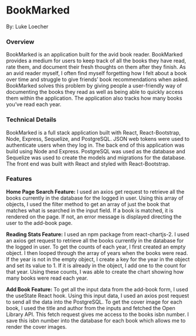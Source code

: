# BookMarked

By: Luke Loecher

### Overview

BookMarked is an application built for the avid book reader. BookMarked provides a medium for users to keep track of all the books they have read, rate them, and document their fresh thoughts on them after they finish. As an avid reader myself, I often find myself forgetting how I felt about a book over time and struggle to give friends’ book recommendations when asked. BookMarked solves this problem by giving people a user-friendly way of documenting the books they read as well as being able to quickly access them within the application. The application also tracks how many books you’ve read each year.

### Technical Details

BookMarked is a full stack application built with React, React-Bootstrap, Node, Express, Sequelize, and PostgreSQL. JSON web tokens were used to authenticate users when they log in.
The back end of this application was build using Node and Express. PostgreSQL was used as the database and Sequelize was used to create the models and migrations for the database. The front end was built with React and styled with React-Bootstrap.

### Features

**Home Page Search Feature:** I used an axios get request to retrieve all the books currently in the database for the logged in user. Using this array of objects, I used the filter method to get an array of just the book that matches what is searched in the input field. If a book is matched, it is rendered on the page. If not, an error message is displayed directing the user to the add-book page.

**Reading Stats Feature:** I used an npm package from react-chartjs-2. I used an axios get request to retrieve all the books currently in the database for the logged in user. To get the counts of each year, I first created an empty object. I then looped through the array of years when the books were read. If the year is not in the empty object, I create a key for the year in the object and set its value to 1. If it is already in the object, I add one to the count for that year. Using these counts, I was able to create the chart showing how many books were read each year.

**Add Book Feature:** To get all the input data from the add-book form, I used the useState React hook. Using this input data, I used an axios post request to send all the data into the PostgreSQL. To get the cover image for each book, I used the title and author from the inputs and fetched the Open Library API. This fetch request gives me access to the books isbn number. I save this isbn number into the database for each book which allows me to render the cover images.
